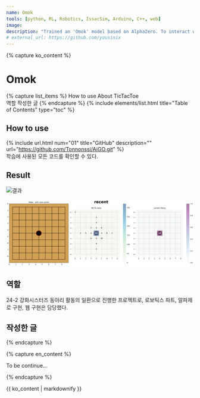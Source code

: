 ```yaml
---
name: Omok
tools: [python, RL, Robotics, IssacSim, Arduino, C++, web]
image:
description: "Trained an 'Omok' model based on AlphaZero. To interact with humans in the real world, an Arduino-controlled robotic arm was built and taught to move. <br>-<br>알파제로를 기반으로 오목을 두는 모델을 만들었다. 현실에서 인간과 상호작용하기 위해 아두이노로 제어하는 로봇팔을 제작하고 수를 두도록 학습시켰다. "
# external_url: https://github.com/yousinix
---
```



<!-- 한국어 콘텐츠 -->
{% capture ko_content %}
  

# Omok

{% capture list_items %}
How to use
About TicTacToe   
역할
작성한 글
{% endcapture %}
{% include elements/list.html title="Table of Contents" type="toc" %}

## How to use 
{% include url.html num="01" title="GitHub" description="" url="https://github.com/Tonnonssi/AiGO.git" %}  
학습에 사용된 모든 코드를 확인할 수 있다.  

## Result 
![결과](../assets/images/Omok/Omok.gif)  

![움짤](../assets/images/Omok/with_policy.gif)

## 역할  
24-2 강화시스터즈 동아리 활동의 일환으로 진행한 프로젝트로, 로보틱스 파트, 알파제로 구현, 웹 구현은 담당했다.  
  

## 작성한 글 
  

{% endcapture %}

<!-- 영어 콘텐츠 -->
{% capture en_content %}

To be continue...

{% endcapture %}

<div id="content-ko" class="lang-content" data-lang="ko">
  {{ ko_content | markdownify }}
</div>

<div id="content-en" class="lang-content" data-lang="en" style="display: none;">
  {{ en_content | markdownify }}
</div>

